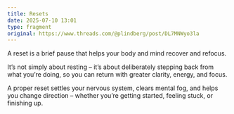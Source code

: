 ```yaml
---
title: Resets
date: 2025-07-10 13:01
type: fragment
original: https://www.threads.com/@plindberg/post/DL7MNWyo3la
---
```

A reset is a brief pause that helps your body and mind recover and refocus.

It’s not simply about resting – it’s about deliberately stepping back from what you’re doing, so you can return with greater clarity, energy, and focus.

A proper reset settles your nervous system, clears mental fog, and helps you change direction – whether you’re getting started, feeling stuck, or finishing up.
